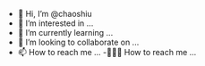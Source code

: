- 👋 Hi, I’m @chaoshiu
- 👀 I’m interested in ...
- 🌱 I’m currently learning ...
- 💞️ I’m looking to collaborate on ...
- 📫 How to reach me ...
-👋👋👋 How to reach me ...

<!---
chaoshiu/chaoshiu is a ✨ special ✨ repository because its `README.md` (this file) appears on your GitHub profile.
You can click the Preview link to take a look at your changes.
--->
